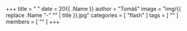 +++
title = " "
date = 20{{ .Name }}
author = "Tomáš"
image = "img/{{ replace .Name "-" "" | title }}.jpg"
categories = [ "flash" ]
tags = [ "" ]
members = [ "" ]
+++

